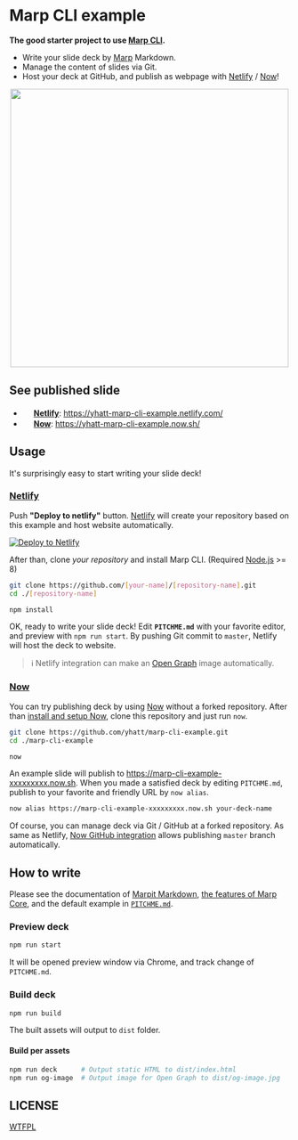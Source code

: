 # Marp CLI example

**The good starter project to use [Marp CLI].**

- Write your slide deck by [Marp] Markdown.
- Manage the content of slides via Git.
- Host your deck at GitHub, and publish as webpage with [Netlify] / [Now]!

[marp]: https://marp.app/
[marp cli]: https://github.com/marp-team/marp-cli
[netlify]: https://www.netlify.com/
[now]: https://zeit.co/now

<p align="center">
  <a href="https://yhatt-marp-cli-example.netlify.com/"><img src="https://yhatt-marp-cli-example.netlify.com/og-image.jpg" width="500" /></a>
</p>

## See published slide

- <img src="https://www.netlify.com/img/press/logos/logomark.svg" width="16" height="16" /> **[Netlify]**: https://yhatt-marp-cli-example.netlify.com/
- <img src="https://assets.zeit.co/image/upload/front/assets/design/now-black.svg" width="16" height="16" /> **[Now]**: https://yhatt-marp-cli-example.now.sh/

## Usage

It's surprisingly easy to start writing your slide deck!

### [Netlify]

Push **"Deploy to netlify"** button. [Netlify] will create your repository based on this example and host website automatically.

[![Deploy to Netlify](https://www.netlify.com/img/deploy/button.svg)](https://app.netlify.com/start/deploy?repository=https://github.com/yhatt/marp-cli-example)

After than, clone _your repository_ and install Marp CLI. (Required [Node.js](https://nodejs.org/) >= 8)

```bash
git clone https://github.com/[your-name]/[repository-name].git
cd ./[repository-name]

npm install
```

OK, ready to write your slide deck! Edit **`PITCHME.md`** with your favorite editor, and preview with `npm run start`. By pushing Git commit to `master`, Netlify will host the deck to website.

> :information_source: Netlify integration can make an [Open Graph](http://ogp.me/) image automatically.

### [Now]

You can try publishing deck by using [Now] without a forked repository. After than [install and setup Now](https://zeit.co/docs/v2/getting-started/installation/), clone this repository and just run `now`.

```bash
git clone https://github.com/yhatt/marp-cli-example.git
cd ./marp-cli-example

now
```

An example slide will publish to https://marp-cli-example-xxxxxxxxx.now.sh. When you made a satisfied deck by editing `PITCHME.md`, publish to your favorite and friendly URL by `now alias`.

```bash
now alias https://marp-cli-example-xxxxxxxxx.now.sh your-deck-name
```

Of course, you can manage deck via Git / GitHub at a forked repository. As same as Netlify, [Now GitHub integration](https://zeit.co/github) allows publishing `master` branch automatically.

## How to write

Please see the documentation of [Marpit Markdown](https://marpit.marp.app/markdown), [the features of Marp Core](https://github.com/marp-team/marp-core#features), and the default example in [`PITCHME.md`](https://raw.githubusercontent.com/yhatt/marp-cli-example/master/PITCHME.md).

### Preview deck

```bash
npm run start
```

It will be opened preview window via Chrome, and track change of `PITCHME.md`.

### Build deck

```bash
npm run build
```

The built assets will output to `dist` folder.

#### Build per assets

```bash
npm run deck      # Output static HTML to dist/index.html
npm run og-image  # Output image for Open Graph to dist/og-image.jpg
```

## LICENSE

[WTFPL](/LICENSE)
